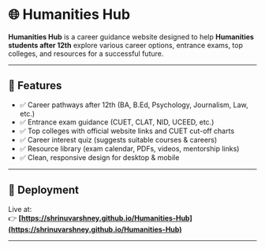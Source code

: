 # 🌐 Humanities Hub

**Humanities Hub** is a career guidance website designed to help **Humanities students after 12th** explore various career options, entrance exams, top colleges, and resources for a successful future.

---

## 🎯 Features
- ✅ Career pathways after 12th (BA, B.Ed, Psychology, Journalism, Law, etc.)
- ✅ Entrance exam guidance (CUET, CLAT, NID, UCEED, etc.)
- ✅ Top colleges with official website links and CUET cut-off charts
- ✅ Career interest quiz (suggests suitable courses & careers)
- ✅ Resource library (exam calendar, PDFs, videos, mentorship links)
- ✅ Clean, responsive design for desktop & mobile

---

## 🚀 Deployment
Live at:  
👉 **[https://shrinuvarshney.github.io/Humanities-Hub](https://shrinuvarshney.github.io/Humanities-Hub)**  

---
